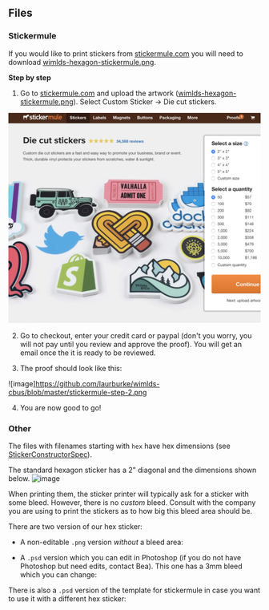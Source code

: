 ## Files

### Stickermule

If you would like to print stickers from [stickermule.com](https://www.stickermule.com/) you will need to download [wimlds-hexagon-stickermule.png](https://github.com/wimlds/starter-kit/stickers/wimlds-hexagon-stickermule.png). 

**Step by step**

1) Go to [stickermule.com](https://www.stickermule.com/) and upload the artwork ([wimlds-hexagon-stickermule.png](https://github.com/wimlds/starter-kit/stickers/wimlds-hexagon-stickermule.png)). Select Custom Sticker -> Die cut stickers. 

![image](https://github.com/laurburke/wimlds-cbus/blob/master/stickermule-step-1.png)

2) Go to checkout, enter your credit card or paypal (don't you worry, you will not pay until you review and approve the proof). You will get an email once the it is ready to be reviewed.

3) The proof should look like this:

![image]https://github.com/laurburke/wimlds-cbus/blob/master/stickermule-step-2.png

4) You are now good to go! 

### Other

The files with filenames starting with `hex` have hex dimensions (see [StickerConstructorSpec](https://github.com/terinjokes/StickerConstructorSpec)).

The standard hexagon sticker has a 2" diagonal and the dimensions shown below. 
![image](https://github.com/terinjokes/StickersStandard/blob/master/assets/hex-image.png)

When printing them, the sticker printer will typically ask for a sticker with some bleed. However, there is no _custom_ bleed. Consult with the company you are using to print the stickers as to how big this bleed area should be.

There are two version of our hex sticker:

- A non-editable `.png` version _without_ a bleed area: 

- A `.psd` version which you can edit in Photoshop (if you do not have Photoshop but need edits, contact Bea). This one has a 3mm bleed which you can change: 

There is also a `.psd` version of the template for stickermule in case you want to use it with a different hex sticker: 


